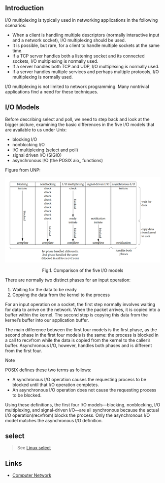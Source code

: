 ## Introduction


I/O multiplexing is typically used in networking applications in the following scenarios:
- When a client is handling multiple descriptors (normally interactive input and a network socket), I/O multiplexing should be used.
- It is possible, but rare, for a client to handle multiple sockets at the same time.
- If a TCP server handles both a listening socket and its connected sockets, I/O multiplexing is normally used.
- If a server handles both TCP and UDP, I/O multiplexing is normally used.
- If a server handles multiple services and perhaps multiple protocols, I/O multiplexing is normally used.

I/O multiplexing is not limited to network programming. Many nontrivial applications find a need for these techniques.

## I/O Models

Before describing select and poll, we need to step back and look at the bigger picture, examining the basic differences in the five I/O models that are available to us
under Unix:
- blocking I/O
- nonblocking I/O
- I/O multiplexing (select and poll)
- signal driven I/O (SIGIO)
- asynchronous I/O (the POSIX aio_ functions)


Figure from UNP:


<div style="text-align: center;">

![Fig.1. Comparison of the five I/O models](img/IO_Models.png)

</div>

<p style="text-align: center;">Fig.1. Comparison of the five I/O models</p>



There are normally two distinct phases for an input operation:
1. Waiting for the data to be ready
2. Copying the data from the kernel to the process

For an input operation on a socket, the first step normally involves waiting for data to arrive on the network. 
When the packet arrives, it is copied into a buffer within the kernel. The second step is copying this data from the kernel’s buffer into our application buffer.

The main difference between the first four models is the first phase, as the second phase in the first four models is the same: the process is blocked in a call to recvfrom while the data is copied from the kernel to the caller’s buffer. 
Asynchronous I/O, however, handles both phases and is different from the first four.

> [!NOTE]
> 
> POSIX defines these two terms as follows:
> - A synchronous I/O operation causes the requesting process to be blocked until that I/O operation completes.
> - An asynchronous I/O operation does not cause the requesting process to be blocked.

Using these definitions, the first four I/O models—blocking, nonblocking, I/O multiplexing, and signal-driven I/O—are all synchronous because the actual I/O operation(recvfrom) blocks the process. 
Only the asynchronous I/O model matches the asynchronous I/O definition.


## select


> See [Linux select](/docs/CS/OS/Linux/Calls.md?id=select)

## Links
- [Computer Network](/docs/CS/CN/CN.md)